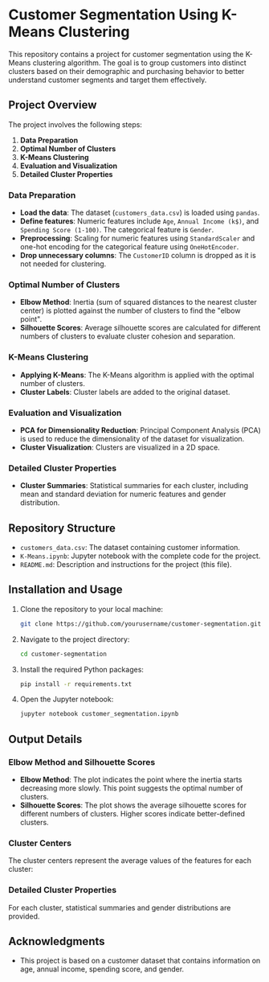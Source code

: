 # Customer Segmentation Using K-Means Clustering

This repository contains a project for customer segmentation using the K-Means clustering algorithm. The goal is to group customers into distinct clusters based on their demographic and purchasing behavior to better understand customer segments and target them effectively.

## Project Overview

The project involves the following steps:

1. **Data Preparation**
2. **Optimal Number of Clusters**
3. **K-Means Clustering**
4. **Evaluation and Visualization**
5. **Detailed Cluster Properties**

### Data Preparation

- **Load the data**: The dataset (`customers_data.csv`) is loaded using `pandas`.
- **Define features**: Numeric features include `Age`, `Annual Income (k$)`, and `Spending Score (1-100)`. The categorical feature is `Gender`.
- **Preprocessing**: Scaling for numeric features using `StandardScaler` and one-hot encoding for the categorical feature using `OneHotEncoder`.
- **Drop unnecessary columns**: The `CustomerID` column is dropped as it is not needed for clustering.

### Optimal Number of Clusters

- **Elbow Method**: Inertia (sum of squared distances to the nearest cluster center) is plotted against the number of clusters to find the "elbow point".
- **Silhouette Scores**: Average silhouette scores are calculated for different numbers of clusters to evaluate cluster cohesion and separation.

### K-Means Clustering

- **Applying K-Means**: The K-Means algorithm is applied with the optimal number of clusters.
- **Cluster Labels**: Cluster labels are added to the original dataset.

### Evaluation and Visualization

- **PCA for Dimensionality Reduction**: Principal Component Analysis (PCA) is used to reduce the dimensionality of the dataset for visualization.
- **Cluster Visualization**: Clusters are visualized in a 2D space.

### Detailed Cluster Properties

- **Cluster Summaries**: Statistical summaries for each cluster, including mean and standard deviation for numeric features and gender distribution.

## Repository Structure

- `customers_data.csv`: The dataset containing customer information.
- `K-Means.ipynb`: Jupyter notebook with the complete code for the project.
- `README.md`: Description and instructions for the project (this file).

## Installation and Usage

1. Clone the repository to your local machine:
   ```bash
   git clone https://github.com/yourusername/customer-segmentation.git
   ```
2. Navigate to the project directory:
   ```bash
   cd customer-segmentation
   ```
3. Install the required Python packages:
   ```bash
   pip install -r requirements.txt
   ```
4. Open the Jupyter notebook:
   ```bash
   jupyter notebook customer_segmentation.ipynb
   ```


## Output Details

### Elbow Method and Silhouette Scores

- **Elbow Method**: The plot indicates the point where the inertia starts decreasing more slowly. This point suggests the optimal number of clusters.
- **Silhouette Scores**: The plot shows the average silhouette scores for different numbers of clusters. Higher scores indicate better-defined clusters.

### Cluster Centers

The cluster centers represent the average values of the features for each cluster:


### Detailed Cluster Properties

For each cluster, statistical summaries and gender distributions are provided.

## Acknowledgments

- This project is based on a customer dataset that contains information on age, annual income, spending score, and gender.
